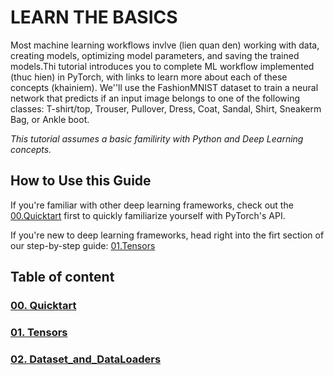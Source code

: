 # LEARN THE BASICS
Most machine learning workflows invlve (lien quan den) working with data, creating models, optimizing model parameters, and saving the trained models.Thi tutorial introduces you to complete ML workflow implemented (thuc hien) in PyTorch, with links
to learn more about each of these concepts (khainiem).
We''ll use the FashionMNIST dataset to train a neural network that predicts if an input image belongs to one of the following classes: T-shirt/top, Trouser, Pullover, Dress, Coat, Sandal, Shirt, Sneakerm Bag, or Ankle boot.

*This tutorial assumes a basic familirity with Python and Deep Learning concepts.*
## How to Use this Guide
If you're familiar with other deep learning frameworks, check out the [00.Quicktart](https://github.com/locpv98/Repost_MDT/blob/master/Pytorch/Learn_The_Basics/docs/00.Quickstart.md)
first to quickly familiarize yourself with PyTorch's API.

If you're new to deep learning frameworks, head right into the firt section of our step-by-step guide: [01.Tensors](https://github.com/locpv98/Repost_MDT/blob/master/Pytorch/Learn_The_Basics/docs/01.Tensors.md)


## Table of content
### [00. Quicktart](https://github.com/locpv98/Repost_MDT/blob/master/Pytorch/Learn_The_Basics/docs/00.Quickstart.md)
### [01. Tensors](https://github.com/locpv98/Repost_MDT/blob/master/Pytorch/Learn_The_Basics/docs/01.Tensors.md)
### [02. Dataset_and_DataLoaders](https://github.com/locpv98/Repost_MDT/blob/master/Pytorch/Learn_The_Basics/docs/02.Dataset_and_DataLoaders.md)
